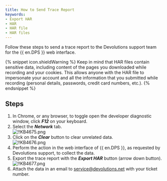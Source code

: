 ```yaml
---
title: How to Send Trace Report
keywords:
- Export HAR
- HAR
- HAR file
- HAR files
---
```

Follow these steps to send a trace report to the Devolutions support team for the {{ en.DPS }} web interface.

{% snippet icon.shieldWarning %}
Keep in mind that HAR files contain sensitive data, including content of the pages you downloaded while recording and your cookies. This allows anyone with the HAR file to impersonate your account and all the information that you submitted while recording (personal details, passwords, credit card numbers, etc.).
{% endsnippet %}

## Steps

1. In Chrome, or any browser, to toggle open the developer diagnostic window, click ***F12*** on your keyboard.
1. Select the ***Network*** tab.  
![!!KB4675.png](/img/en/kb/KB4675.png)
1. Click on the ***Clear*** button to clear unrelated data.  
![!!KB4676.png](/img/en/kb/KB4676.png)
1. Perform the action in the web interface of {{ en.DPS }}, as requested by Devolutions support, to collect the data.
1. Export the trace report with the ***Export HAR*** button (arrow down button).  
![!!KB4677.png](/img/en/kb/KB4677.png)
1. Attach the data in an email to [service@devolutions.net](mailto:service@devolutions.net) with your ticket number.
